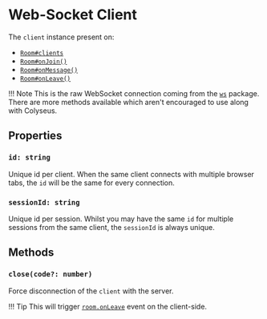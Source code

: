 # Web-Socket Client

The `client` instance present on:

- [`Room#clients`](api-room/#clients-websocket)
- [`Room#onJoin()`](api-room/#onjoin-client)
- [`Room#onMessage()`](api-room/#onmessage-client-data)
- [`Room#onLeave()`](api-room/#onleave-client)

!!! Note
    This is the raw WebSocket connection coming from the [`ws`](https://www.npmjs.com/package/ws) package. There are more methods available which aren't encouraged to use along with Colyseus.

## Properties

### `id: string`

Unique id per client. When the same client connects with multiple browser tabs, the `id` will be the same for every connection.

### `sessionId: string`

Unique id per session. Whilst you may have the same `id` for multiple sessions from the same client, the `sessionId` is always unique.

## Methods

### `close(code?: number)`

Force disconnection of the `client` with the server.

!!! Tip
    This will trigger [`room.onLeave`](client-room/#onleave) event on the client-side.

